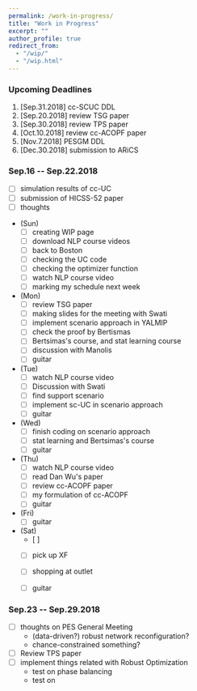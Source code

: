 ```yaml
---
permalink: /work-in-progress/
title: "Work in Progress"
excerpt: ""
author_profile: true
redirect_from: 
  - "/wip/"
  - "/wip.html"
---
```


### Upcoming Deadlines

1. [Sep.31.2018] cc-SCUC DDL
1. [Sep.20.2018] review TSG paper
1. [Sep.30.2018] review TPS paper
1. [Oct.10.2018] review cc-ACOPF paper
1. [Nov.7.2018] PESGM DDL 
1. [Dec.30.2018] submission to ARiCS

### Sep.16 -- Sep.22.2018

- [ ] simulation results of cc-UC
- [ ] submission of HICSS-52 paper
- [ ] thoughts

* (Sun)
  - [ ] creating WIP page
  - [ ] download NLP course videos
  - [ ] back to Boston
  - [ ] checking the UC code
  - [ ] checking the optimizer function
  - [ ] watch NLP course video
  - [ ] marking my schedule next week
* (Mon) 
  - [ ] review TSG paper
  - [ ] making slides for the meeting with Swati
  - [ ] implement scenario approach in YALMIP
  - [ ] check the proof by Bertismas
  - [ ] Bertsimas's course, and stat learning course
  - [ ] discussion with Manolis
  - [ ] guitar
* (Tue)
  - [ ] watch NLP course video
  - [ ] Discussion with Swati
  - [ ] find support scenario
  - [ ] implement sc-UC in scenario approach
  - [ ] guitar
* (Wed)
  - [ ] finish coding on scenario approach
  - [ ] stat learning and Bertsimas's course
  - [ ] guitar
* (Thu)
  - [ ] watch NLP course video
  - [ ] read Dan Wu's paper
  - [ ] review cc-ACOPF paper
  - [ ] my formulation of cc-ACOPF
  - [ ] guitar
* (Fri)
  - [ ] guitar
* (Sat)
  - [ ] 
  - [ ] pick up XF
  - [ ] shopping at outlet
  - [ ] guitar


### Sep.23 -- Sep.29.2018
- [ ] thoughts on PES General Meeting
  - (data-driven?) robust network reconfiguration?
  - chance-constrained something?
- [ ] Review TPS paper
- [ ] implement things related with Robust Optimization
  - test on phase balancing
  - test on 